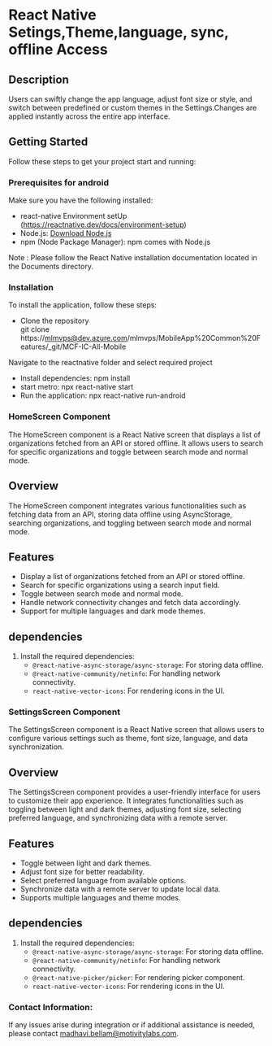 # React Native Setings,Theme,language, sync, offline Access

## Description 
Users can swiftly change the app language, adjust font size or style, and switch between predefined or custom themes in the Settings.Changes are applied instantly across the entire app interface.

## Getting Started
 
Follow these steps to get your project start and running:
### Prerequisites for android

Make sure you have the following installed:
- react-native Environment setUp (https://reactnative.dev/docs/environment-setup)
- Node.js: [Download Node.js](https://nodejs.org/)
- npm (Node Package Manager): npm comes with Node.js

Note : Please follow the React Native installation documentation located in the Documents directory.

### Installation
To install the application, follow these steps:
 
- Clone the repository  
  git clone https://mlmvps@dev.azure.com/mlmvps/MobileApp%20Common%20Features/_git/MCF-IC-All-Mobile

Navigate to the reactnative folder and select required project
- Install dependencies: npm install
- start metro: npx react-native start
- Run the application: npx react-native run-android

### HomeScreen Component

The HomeScreen component is a React Native screen that displays a list of organizations fetched from an API or stored offline. It allows users to search for specific organizations and toggle between search mode and normal mode.

## Overview

The HomeScreen component integrates various functionalities such as fetching data from an API, storing data offline using AsyncStorage, searching organizations, and toggling between search mode and normal mode.

## Features

- Display a list of organizations fetched from an API or stored offline.
- Search for specific organizations using a search input field.
- Toggle between search mode and normal mode.
- Handle network connectivity changes and fetch data accordingly.
- Support for multiple languages and dark mode themes.

## dependencies

1. Install the required dependencies:
   - `@react-native-async-storage/async-storage`: For storing data offline.
   - `@react-native-community/netinfo`: For handling network connectivity.
   - `react-native-vector-icons`: For rendering icons in the UI.


### SettingsScreen Component

The SettingsScreen component is a React Native screen that allows users to configure various settings such as theme, font size, language, and data synchronization.

## Overview

The SettingsScreen component provides a user-friendly interface for users to customize their app experience. It integrates functionalities such as toggling between light and dark themes, adjusting font size, selecting preferred language, and synchronizing data with a remote server.

## Features

- Toggle between light and dark themes.
- Adjust font size for better readability.
- Select preferred language from available options.
- Synchronize data with a remote server to update local data.
- Supports multiple languages and theme modes.

## dependencies

1. Install the required dependencies:
   - `@react-native-async-storage/async-storage`: For storing data offline.
   - `@react-native-community/netinfo`: For handling network connectivity.
   - `@react-native-picker/picker`: For rendering picker component.
   - `react-native-vector-icons`: For rendering icons in the UI.

### Contact Information:
If any issues arise during integration or if additional assistance is needed, please contact 
madhavi.bellam@motivitylabs.com.



